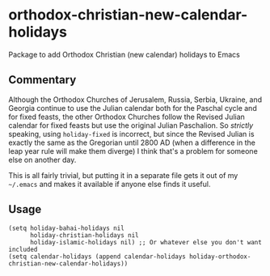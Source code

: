 # orthodox-christian-new-calendar-holidays
Package to add Orthodox Christian (new calendar) holidays to Emacs

## Commentary
Although the Orthodox Churches of Jerusalem, Russia, Serbia, Ukraine,
and Georgia continue to use the Julian calendar both for the Paschal
cycle and for fixed feasts, the other Orthodox Churches follow the
Revised Julian calendar for fixed feasts but use the original Julian
Paschalion. So *strictly* speaking, using `holiday-fixed` is
incorrect, but since the Revised Julian is exactly the same as the
Gregorian until 2800 AD (when a difference in the leap year rule will
make them diverge) I think that's a problem for someone else on
another day.

This is all fairly trivial, but putting it in a separate file gets
it out of my `~/.emacs` and makes it available if anyone else finds
it useful. 

## Usage
```
(setq holiday-bahai-holidays nil
      holiday-christian-holidays nil
      holiday-islamic-holidays nil) ;; Or whatever else you don't want included
(setq calendar-holidays (append calendar-holidays holiday-orthodox-christian-new-calendar-holidays))
```
